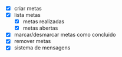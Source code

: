 - [x] criar metas
- [x] lista metas
    - [x] metas realizadas
    - [x] metas abertas
- [x] marcar/desmarcar metas como concluido
- [x] remover metas
- [x] sistema de mensagens